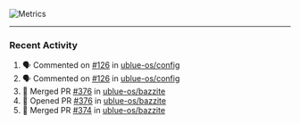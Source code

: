 ![Metrics](https://metrics.lecoq.io/KyleGospo?template=classic&base=header%2C%20activity%2C%20community%2C%20repositories%2C%20metadata&base.indepth=false&base.hireable=false&base.skip=false&config.timezone=America%2FLos_Angeles)

---
### Recent Activity
<!--START_SECTION:activity-->
1. 🗣 Commented on [#126](https://github.com/ublue-os/config/pull/126#issuecomment-1737839330) in [ublue-os/config](https://github.com/ublue-os/config)
2. 🗣 Commented on [#126](https://github.com/ublue-os/config/pull/126#issuecomment-1737837410) in [ublue-os/config](https://github.com/ublue-os/config)
3. 🎉 Merged PR [#376](https://github.com/ublue-os/bazzite/pull/376) in [ublue-os/bazzite](https://github.com/ublue-os/bazzite)
4. 💪 Opened PR [#376](https://github.com/ublue-os/bazzite/pull/376) in [ublue-os/bazzite](https://github.com/ublue-os/bazzite)
5. 🎉 Merged PR [#374](https://github.com/ublue-os/bazzite/pull/374) in [ublue-os/bazzite](https://github.com/ublue-os/bazzite)
<!--END_SECTION:activity-->
